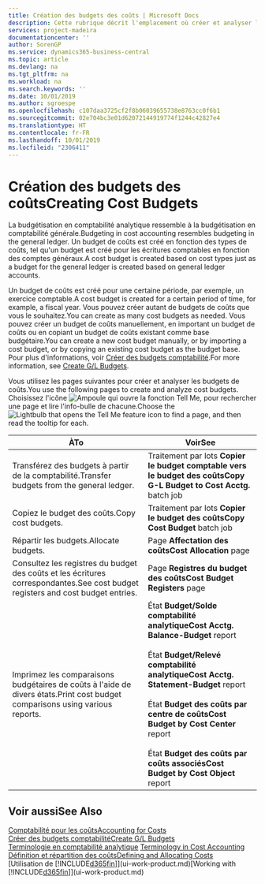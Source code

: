 ```yaml
---
title: Création des budgets des coûts | Microsoft Docs
description: Cette rubrique décrit l'emplacement où créer et analyser les budgets des coûts.
services: project-madeira
documentationcenter: ''
author: SorenGP
ms.service: dynamics365-business-central
ms.topic: article
ms.devlang: na
ms.tgt_pltfrm: na
ms.workload: na
ms.search.keywords: ''
ms.date: 10/01/2019
ms.author: sgroespe
ms.openlocfilehash: c107daa3725cf2f8b06039655738e8763cc0f6b1
ms.sourcegitcommit: 02e704bc3e01d62072144919774f1244c42827e4
ms.translationtype: HT
ms.contentlocale: fr-FR
ms.lasthandoff: 10/01/2019
ms.locfileid: "2306411"
---
```

# <a name="creating-cost-budgets"></a><span data-ttu-id="e3c21-103">Création des budgets des coûts</span><span class="sxs-lookup"><span data-stu-id="e3c21-103">Creating Cost Budgets</span></span>
<span data-ttu-id="e3c21-104">La budgétisation en comptabilité analytique ressemble à la budgétisation en comptabilité générale.</span><span class="sxs-lookup"><span data-stu-id="e3c21-104">Budgeting in cost accounting resembles budgeting in the general ledger.</span></span> <span data-ttu-id="e3c21-105">Un budget de coûts est créé en fonction des types de coûts, tel qu'un budget est créé pour les écritures comptables en fonction des comptes généraux.</span><span class="sxs-lookup"><span data-stu-id="e3c21-105">A cost budget is created based on cost types just as a budget for the general ledger is created based on general ledger accounts.</span></span>  

<span data-ttu-id="e3c21-106">Un budget de coûts est créé pour une certaine période, par exemple, un exercice comptable.</span><span class="sxs-lookup"><span data-stu-id="e3c21-106">A cost budget is created for a certain period of time, for example, a fiscal year.</span></span> <span data-ttu-id="e3c21-107">Vous pouvez créer autant de budgets de coûts que vous le souhaitez.</span><span class="sxs-lookup"><span data-stu-id="e3c21-107">You can create as many cost budgets as needed.</span></span> <span data-ttu-id="e3c21-108">Vous pouvez créer un budget de coûts manuellement, en important un budget de coûts ou en copiant un budget de coûts existant comme base budgétaire.</span><span class="sxs-lookup"><span data-stu-id="e3c21-108">You can create a new cost budget manually, or by importing a cost budget, or by copying an existing cost budget as the budget base.</span></span> <span data-ttu-id="e3c21-109">Pour plus d'informations, voir [Créer des budgets comptabilité](finance-how-create-budgets.md).</span><span class="sxs-lookup"><span data-stu-id="e3c21-109">For more information, see [Create G/L Budgets](finance-how-create-budgets.md).</span></span>

<span data-ttu-id="e3c21-110">Vous utilisez les pages suivantes pour créer et analyser les budgets de coûts.</span><span class="sxs-lookup"><span data-stu-id="e3c21-110">You use the following pages to create and analyze cost budgets.</span></span> <span data-ttu-id="e3c21-111">Choisissez l'icône ![Ampoule qui ouvre la fonction Tell Me](media/ui-search/search_small.png "Dites-moi ce que vous voulez faire"), pour rechercher une page et lire l'info-bulle de chacune.</span><span class="sxs-lookup"><span data-stu-id="e3c21-111">Choose the ![Lightbulb that opens the Tell Me feature](media/ui-search/search_small.png "Tell me what you want to do") icon to find a page, and then read the tooltip for each.</span></span>

|<span data-ttu-id="e3c21-112">À</span><span class="sxs-lookup"><span data-stu-id="e3c21-112">To</span></span>|<span data-ttu-id="e3c21-113">Voir</span><span class="sxs-lookup"><span data-stu-id="e3c21-113">See</span></span>|  
|--------|---------|  
|<span data-ttu-id="e3c21-114">Transférez des budgets à partir de la comptabilité.</span><span class="sxs-lookup"><span data-stu-id="e3c21-114">Transfer budgets from the general ledger.</span></span>|<span data-ttu-id="e3c21-115">Traitement par lots **Copier le budget comptable vers le budget des coûts**</span><span class="sxs-lookup"><span data-stu-id="e3c21-115">**Copy G-L Budget to Cost Acctg.** batch job</span></span>|  
|<span data-ttu-id="e3c21-116">Copiez le budget des coûts.</span><span class="sxs-lookup"><span data-stu-id="e3c21-116">Copy cost budgets.</span></span>|<span data-ttu-id="e3c21-117">Traitement par lots **Copier le budget des coûts**</span><span class="sxs-lookup"><span data-stu-id="e3c21-117">**Copy Cost Budget** batch job</span></span>|  
|<span data-ttu-id="e3c21-118">Répartir les budgets.</span><span class="sxs-lookup"><span data-stu-id="e3c21-118">Allocate budgets.</span></span>|<span data-ttu-id="e3c21-119">Page **Affectation des coûts**</span><span class="sxs-lookup"><span data-stu-id="e3c21-119">**Cost Allocation** page</span></span>|  
|<span data-ttu-id="e3c21-120">Consultez les registres du budget des coûts et les écritures correspondantes.</span><span class="sxs-lookup"><span data-stu-id="e3c21-120">See cost budget registers and cost budget entries.</span></span>|<span data-ttu-id="e3c21-121">Page **Registres du budget des coûts**</span><span class="sxs-lookup"><span data-stu-id="e3c21-121">**Cost Budget Registers** page</span></span>|  
|<span data-ttu-id="e3c21-122">Imprimez les comparaisons budgétaires de coûts à l'aide de divers états.</span><span class="sxs-lookup"><span data-stu-id="e3c21-122">Print cost budget comparisons using various reports.</span></span>|<span data-ttu-id="e3c21-123">État **Budget/Solde comptabilité analytique**</span><span class="sxs-lookup"><span data-stu-id="e3c21-123">**Cost Acctg. Balance-Budget** report</span></span><br /><br /> <span data-ttu-id="e3c21-124">État **Budget/Relevé comptabilité analytique**</span><span class="sxs-lookup"><span data-stu-id="e3c21-124">**Cost Acctg. Statement-Budget** report</span></span><br /><br /> <span data-ttu-id="e3c21-125">État **Budget des coûts par centre de coûts**</span><span class="sxs-lookup"><span data-stu-id="e3c21-125">**Cost Budget by Cost Center** report</span></span><br /><br /> <span data-ttu-id="e3c21-126">État **Budget des coûts par coûts associés**</span><span class="sxs-lookup"><span data-stu-id="e3c21-126">**Cost Budget by Cost Object** report</span></span>|  

## <a name="see-also"></a><span data-ttu-id="e3c21-127">Voir aussi</span><span class="sxs-lookup"><span data-stu-id="e3c21-127">See Also</span></span>  
[<span data-ttu-id="e3c21-128">Comptabilité pour les coûts</span><span class="sxs-lookup"><span data-stu-id="e3c21-128">Accounting for Costs</span></span>](finance-manage-cost-accounting.md)  
[<span data-ttu-id="e3c21-129">Créer des budgets comptabilité</span><span class="sxs-lookup"><span data-stu-id="e3c21-129">Create G/L Budgets</span></span>](finance-how-create-budgets.md)  
<span data-ttu-id="e3c21-130">[Terminologie en comptabilité analytique](finance-terminology-in-cost-accounting.md) </span><span class="sxs-lookup"><span data-stu-id="e3c21-130">[Terminology in Cost Accounting](finance-terminology-in-cost-accounting.md) </span></span>  
[<span data-ttu-id="e3c21-131">Définition et répartition des coûts</span><span class="sxs-lookup"><span data-stu-id="e3c21-131">Defining and Allocating Costs</span></span>](finance-define-and-allocate-costs.md)  
<span data-ttu-id="e3c21-132">[Utilisation de [!INCLUDE[d365fin](includes/d365fin_md.md)]](ui-work-product.md)</span><span class="sxs-lookup"><span data-stu-id="e3c21-132">[Working with [!INCLUDE[d365fin](includes/d365fin_md.md)]](ui-work-product.md)</span></span>
